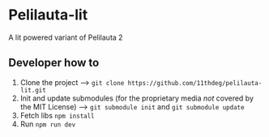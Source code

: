 # Pelilauta-lit

A lit powered variant of Pelilauta 2

## Developer how to

1. Clone the project --> `git clone https://github.com/11thdeg/pelilauta-lit.git`
2. Init and update submodules (for the proprietary media _not_ covered by the MIT License) --> `git submodule init` and `git submodule update`
3. Fetch libs `npm install`
4. Run `npm run dev`